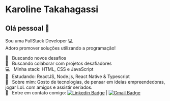 # Karoline Takahagassi

## Olá pessoal 👋

Sou uma FullStack Developer :computer:
<br />
Adoro promover soluções utilizando a programação!

:rocket: &nbsp; Buscando novos desafios
<br/> :purple_heart: &nbsp; Buscando colaborar com projetos desafiadores
<br/> :computer: &nbsp; Minha stack: HTML, CSS e JavaScript
<br /> :blue_book: &nbsp; Estudando: ReactJS, Node.js, React Native & Typescript
<br/> 💬 &nbsp; Sobre mim: Gosto de tecnologias, de pensar em ideias empreendedoras, jogar LoL com amigos e assistir seriados.
<br/> :email: &nbsp; Entre em contato comigo: [![Linkedin Badge](https://img.shields.io/badge/-KarolineTakahagassi-blue?style=flat-square&logo=Linkedin&logoColor=white&link=https://www.linkedin.com/in/karoline-takahagassi-b9ba4b1ab/)](https://www.linkedin.com/in/karoline-takahagassi-b9ba4b1ab/)
|
[![Gmail Badge](https://img.shields.io/badge/-takahagassi.dev@gmail.com-c14438?style=flat-square&logo=Gmail&logoColor=white&link=mailto:takahagassi.dev@gmail.com)](mailto:takahagassi.dev@gmail.com)
